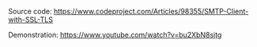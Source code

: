 Source code: https://www.codeproject.com/Articles/98355/SMTP-Client-with-SSL-TLS

Demonstration: https://www.youtube.com/watch?v=bu2XbN8sjtg